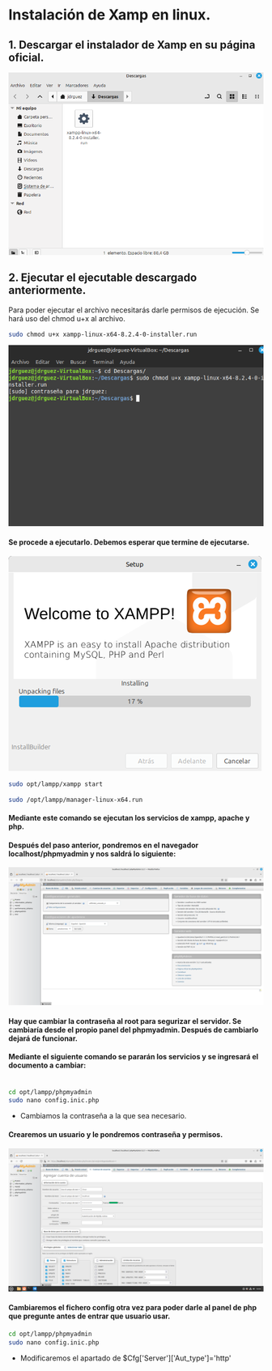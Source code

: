 # Instalación de Xamp en linux.

## 1. Descargar el instalador de Xamp en su página oficial.

![](img/1.png)   

## 2. Ejecutar el ejecutable descargado anteriormente.
Para poder ejecutar el archivo necesitarás darle permisos de ejecución. Se hará uso del chmod u+x al archivo.
```bash
sudo chmod u+x xampp-linux-x64-8.2.4-0-installer.run 
```
![](img/2.png)

#### Se procede a ejecutarlo. Debemos esperar que termine de ejecutarse.
![](img/3.png)

``` bash
sudo opt/lampp/xampp start
```
```bash
sudo /opt/lampp/manager-linux-x64.run
```
#### Mediante este comando se ejecutan los servicios de xampp, apache y php.

#### Después del paso anterior, pondremos en el navegador localhost/phpmyadmin y nos saldrá lo siguiente:
![](img/5.png)

#### Hay que cambiar la contraseña al root para segurizar el servidor. Se cambiaría desde el propio panel del phpmyadmin. Después de cambiarlo dejará de funcionar.
#### Mediante el siguiente comando se pararán los servicios y se ingresará el documento a cambiar:
```bash

cd opt/lampp/phpmyadmin
sudo nano config.inic.php
```
- Cambiamos la contraseña a la que sea necesario.

#### Crearemos un usuario y le pondremos contraseña y permisos.
![](img/crear_usuario.png)


#### Cambiaremos el fichero config otra vez para poder darle al panel de php que pregunte antes de entrar que usuario usar.
```bash
cd opt/lampp/phpmyadmin
sudo nano config.inic.php
```
- Modificaremos el apartado de $Cfg['Server']['Aut_type']='http'

